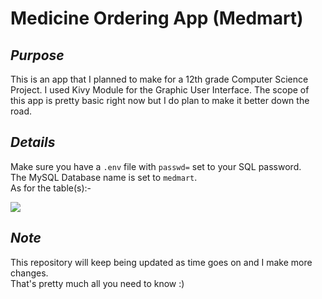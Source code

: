 # Medicine Ordering App (Medmart)

_<h2>Purpose</h2>_
This is an app that I planned to make for a 12th grade Computer Science Project. I used Kivy Module for the Graphic User Interface.
The scope of this app is pretty basic right now but I do plan to make it better down the road.

_<h2>Details</h2>_
Make sure you have a `.env` file with `passwd=` set to your SQL password.<br>
The MySQL Database name is set to `medmart`.<br>
As for the table(s):-

<img src="https://user-images.githubusercontent.com/73441372/153715191-c6884968-6a33-40f7-9af7-ee9768386a19.png"></img>

_<h2>Note</h2>_
This repository will keep being updated as time goes on and I make more changes.<br>
That's pretty much all you need to know :)